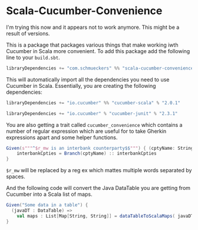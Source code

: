 Scala-Cucumber-Convenience
===

I'm trying this now and it appears not to work anymore. This might be a result of versions.

This is a package that packages various things that make working iwth Cucumber in Scala more convenient. To add this package add the following line to your `build.sbt`.

```Scala
libraryDependencies += "com.schmueckers" %% "scala-cucumber-convenience" % "0.1.0" % Test
```

This will automatically import all the dependencies you need to use Cucumber in Scala. Essentially, you are creating the following dependencies:

```Scala
libraryDependencies += "io.cucumber" %% "cucumber-scala" % "2.0.1"

libraryDependencies += "io.cucumber" % "cucumber-junit" % "2.3.1"
```

You are also getting a trait called ```cucumber_convenience``` which contains a number of regular 
expression which are useful for to take Gherkin expressions apart and some helper functions.

```Scala
Given(s"""^$r_mw is an interbank counterparty$$""") { (cptyName: String) =>
    interbankCpties = Branch(cptyName) :: interbankCpties
}
```

`$r_mw` will be replaced by a reg ex which mattes multiple words separated by spaces.

And the following code will convert the Java DataTable you are getting from Cucumber into a 
Scala list of maps.

```Scala
Given("Some data in a table") {
  (javaDT : DataTable) =>
    val maps : List[Map[String, String]] = dataTableToScalaMaps( javaDT )
}
```
